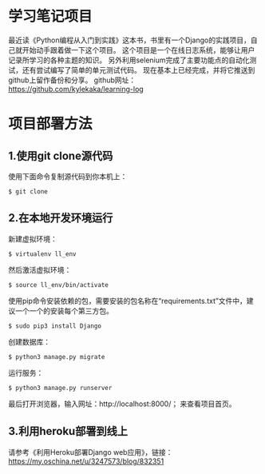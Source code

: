 # 学习笔记项目
最近读《Python编程从入门到实践》这本书，书里有一个Django的实践项目，自己就开始动手跟着做一下这个项目。
这个项目是一个在线日志系统，能够让用户记录所学习的各种主题的知识。
另外利用selenium完成了主要功能点的自动化测试，还有尝试编写了简单的单元测试代码。
现在基本上已经完成，并将它推送到github上留作备份和分享。
github网址：https://github.com/kylekaka/learning-log

# 项目部署方法

## 1.使用git clone源代码
使用下面命令复制源代码到你本机上：
```
$ git clone
```

## 2.在本地开发环境运行
新建虚拟环境：
```
$ virtualenv ll_env
```
然后激活虚拟环境：
```
$ source ll_env/bin/activate
```
使用pip命令安装依赖的包，需要安装的包名称在“requirements.txt”文件中，建议一个一个的安装每个第三方包。
```
$ sudo pip3 install Django
```
创建数据库：
```
$ python3 manage.py migrate
```
运行服务：
```
$ python3 manage.py runserver
```
最后打开浏览器，输入网址：http://localhost:8000/； 
来查看项目首页。

## 3.利用heroku部署到线上
请参考《利用Heroku部署Django web应用》，链接：https://my.oschina.net/u/3247573/blog/832351
